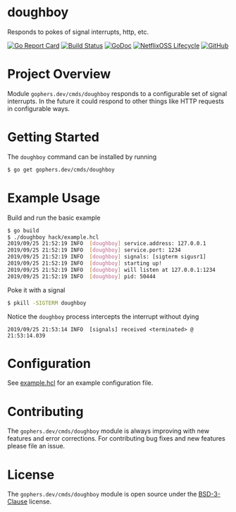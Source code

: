 doughboy
========

Responds to pokes of signal interrupts, http, etc.

[![Go Report Card](https://goreportcard.com/badge/gophers.dev/cmds/doughboy)](https://goreportcard.com/report/gophers.dev/cmds/doughboy)
[![Build Status](https://travis-ci.com/shoenig/doughboy.svg?branch=master)](https://travis-ci.com/shoenig/doughboy)
[![GoDoc](https://godoc.org/gophers.dev/cmds/doughboy?status.svg)](https://godoc.org/gophers.dev/cmds/doughboy)
[![NetflixOSS Lifecycle](https://img.shields.io/osslifecycle/shoenig/doughboy.svg)](OSSMETADATA)
[![GitHub](https://img.shields.io/github/license/shoenig/doughboy.svg)](LICENSE)

# Project Overview

Module `gophers.dev/cmds/doughboy` responds to a configurable set of signal
interrupts. In the future it could respond to other things like HTTP requests
in configurable ways.

# Getting Started

The `doughboy` command can be installed by running
```bash
$ go get gophers.dev/cmds/doughboy
```

# Example Usage

Build and run the basic example
```bash
$ go build
$ ./doughboy hack/example.hcl
2019/09/25 21:52:19 INFO  [doughboy] service.address: 127.0.0.1
2019/09/25 21:52:19 INFO  [doughboy] service.port: 1234
2019/09/25 21:52:19 INFO  [doughboy] signals: [sigterm sigusr1]
2019/09/25 21:52:19 INFO  [doughboy] starting up!
2019/09/25 21:52:19 INFO  [doughboy] will listen at 127.0.0.1:1234
2019/09/25 21:52:19 INFO  [doughboy] pid: 50444
```

Poke it with a signal
```bash
$ pkill -SIGTERM doughboy
```

Notice the `doughboy` process intercepts the interrupt without dying
```
2019/09/25 21:53:14 INFO  [signals] received <terminated> @ 21:53:14.039
```

# Configuration

See [example.hcl](hack/example.hcl) for an example configuration file.

# Contributing

The `gophers.dev/cmds/doughboy` module is always improving with new features
and error corrections. For contributing bug fixes and new features please file an issue.

# License

The `gophers.dev/cmds/doughboy` module is open source under the [BSD-3-Clause](LICENSE) license.
